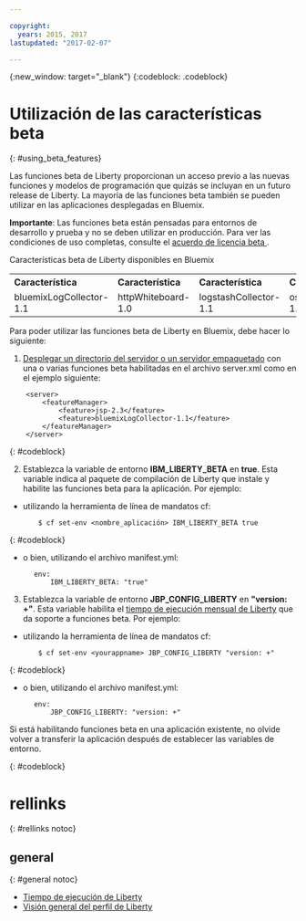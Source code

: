 ```yaml
---

copyright:
  years: 2015, 2017
lastupdated: "2017-02-07"

---
```


{:new_window: target="_blank"}
{:codeblock: .codeblock}

# Utilización de las características beta
{: #using_beta_features}

Las funciones beta de Liberty proporcionan un acceso previo a las nuevas funciones y modelos de programación que quizás se incluyan en un futuro release de Liberty. La mayoría de las funciones beta también se pueden utilizar en las aplicaciones desplegadas en Bluemix.

**Importante**: Las funciones beta están pensadas para entornos de desarrollo y prueba y no se deben utilizar en producción. Para ver las condiciones de uso completas, consulte el [ acuerdo de licencia beta ](http://public.dhe.ibm.com/ibmdl/export/pub/software/websphere/wasdev/downloads/wlp/beta/lafiles/en.html).

Características beta de Liberty disponibles en Bluemix
<table>
<tr>
<th align="left">Característica</th>
<th align="left">Característica</th>
<th align="left">Característica</th>
<th align="left">Característica</th>
</tr>

<tr>
<td>bluemixLogCollector-1.1</td>
<td>httpWhiteboard-1.0</td>
<td>logstashCollector-1.1</td>
<td>osgiBundle-1.0</td>
</tr>
</table>

Para poder utilizar las funciones beta de Liberty en Bluemix, debe hacer lo siguiente:

1. [Desplegar un directorio del servidor o un servidor empaquetado](optionsForPushing.html) con una o varias funciones beta habilitadas en el archivo server.xml como en el ejemplo siguiente:
```
    <server>
        <featureManager>
            <feature>jsp-2.3</feature>
            <feature>bluemixLogCollector-1.1</feature>
        </featureManager>
    </server>
```
{: #codeblock}

2.  Establezca la variable de entorno **IBM_LIBERTY_BETA** en **true**. Esta variable indica al paquete de compilación de Liberty que instale y habilite las funciones beta para la aplicación.  Por ejemplo:
  * utilizando la herramienta de línea de mandatos cf:
```
       $ cf set-env <nombre_aplicación> IBM_LIBERTY_BETA true
```
{: #codeblock}

  * o bien, utilizando el archivo manifest.yml:
```
      env:
          IBM_LIBERTY_BETA: "true"
```

3. Establezca la variable de entorno **JBP_CONFIG_LIBERTY** en **"version: +"**. Esta variable habilita el [tiempo de ejecución mensual de Liberty](buildpackDefaults.html#liberty_versions) que da soporte a funciones beta. Por ejemplo:
  * utilizando la herramienta de línea de mandatos cf:
```
       $ cf set-env <yourappname> JBP_CONFIG_LIBERTY "version: +"
```
{: #codeblock}

  * o bien, utilizando el archivo manifest.yml:
```
      env:
          JBP_CONFIG_LIBERTY: "version: +"
```

Si está habilitando funciones beta en una aplicación existente, no olvide volver a transferir la aplicación después de establecer las variables de entorno.

{: #codeblock}

# rellinks
{: #rellinks notoc}
## general
{: #general notoc}
* [Tiempo de ejecución de Liberty](index.html)
* [Visión general del perfil de Liberty](http://www-01.ibm.com/support/knowledgecenter/SSAW57_8.5.5/com.ibm.websphere.wlp.nd.doc/ae/cwlp_about.html)
